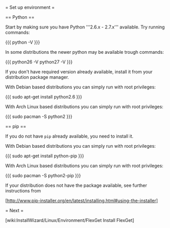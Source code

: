 = Set up environment =

== Python ==

Start by making sure you have Python '''2.6.x - 2.7.x''' available. Try running commands:

{{{
python -V
}}}

In some distributions the newer python may be available trough commands:

{{{
python26 -V
python27 -V
}}}

If you don't have required version already available, install it from your distribution package manager.

With Debian based distributions you can simply run with root privileges:

{{{
sudo apt-get install python2.6
}}}

With Arch Linux based distributions you can simply run with root privileges:

{{{
sudo pacman -S python2
}}}

== pip ==

If you do not have `pip` already available, you need to install it.

With Debian based distributions you can simply run with root privileges:

{{{
sudo apt-get install python-pip
}}}

With Arch Linux based distributions you can simply run with root privileges:

{{{
sudo pacman -S python2-pip
}}}

If your distribution does not have the package available, see further instructions from 

[http://www.pip-installer.org/en/latest/installing.html#using-the-installer]

= Next =

[wiki:InstallWizard/Linux/Environment/FlexGet Install FlexGet]